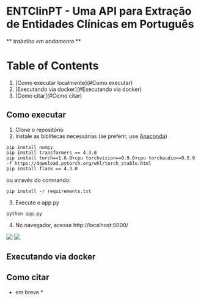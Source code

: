 # ENTClinPT - Uma API para Extração de Entidades Clínicas em Português

** *trabalho em andamento* **

# Table of Contents
1. [Como executar localmente](#Como executar)
2. [Executando via docker](#Executando via docker)
3. [Como citar](#Como citar)

## Como executar
1. Clone o repositório
2. Instale as biblitecas necessárias (se preferir, use [Anaconda](anaconda.com))
```
pip install numpy
pip install transformers == 4.3.0
pip install torch==1.8.0+cpu torchvision==0.9.0+cpu torchaudio==0.8.0 -f https://download.pytorch.org/whl/torch_stable.html
pip install flask == 4.3.0
```
ou através do comnando:
```
pip install -r requirements.txt
```
3. Execute o app.py
```
python app.py
```
4. No navegador, acesse http://localhost:5000/

<img src="https://github.com/lisaterumi/EntClinBr/blob/main/prints/entclinbr1.jpg">

<img src="https://github.com/lisaterumi/EntClinBr/blob/main/prints/entclinbr2.jpg">

## Executando via docker



## Como citar

* em breve *
